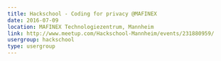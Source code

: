 ```yaml
---
title: Hackschool - Coding for privacy @MAFINEX
date: 2016-07-09
location: MAFINEX Technologiezentrum, Mannheim
link: http://www.meetup.com/Hackschool-Mannheim/events/231880959/
usergroup: hackschool
type: usergroup
---
```

